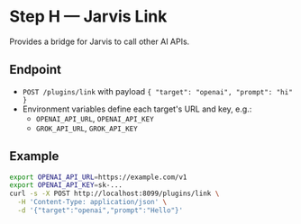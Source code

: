 # Step H — Jarvis Link

Provides a bridge for Jarvis to call other AI APIs.

## Endpoint
- `POST /plugins/link` with payload `{ "target": "openai", "prompt": "hi" }`
- Environment variables define each target's URL and key, e.g.:
  - `OPENAI_API_URL`, `OPENAI_API_KEY`
  - `GROK_API_URL`, `GROK_API_KEY`

## Example
```bash
export OPENAI_API_URL=https://example.com/v1
export OPENAI_API_KEY=sk-... 
curl -s -X POST http://localhost:8099/plugins/link \
  -H 'Content-Type: application/json' \
  -d '{"target":"openai","prompt":"Hello"}'
```
